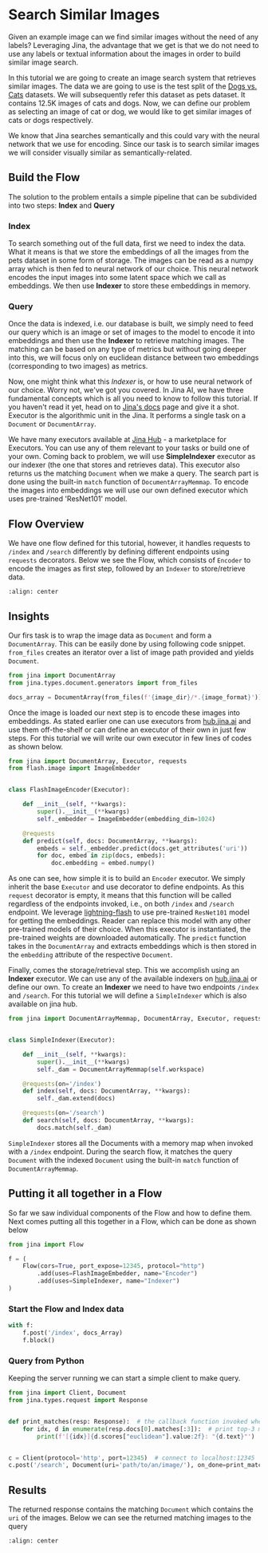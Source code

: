 # Search Similar Images

Given an example image can we find similar images without the need of any labels? Leveraging Jina, the advantage that we
get is that we do not need to use any labels or textual information about the images in order to build similar image
search.

In this tutorial we are going to create an image search system that retrieves similar images. The data we are going to
use is the test split of the [Dogs vs. Cats](https://www.kaggle.com/c/dogs-vs-cats/data?select=test1.zip) datasets. We
will subsequently refer this dataset as pets dataset. It contains 12.5K images of cats and dogs. Now, we can define our
problem as selecting an image of cat or dog, we would like to get similar images of cats or dogs respectively.

We know that Jina searches semantically and this could vary with the neural network that we use for encoding. Since our
task is to search similar images we will consider visually similar as semantically-related.

## Build the Flow

The solution to the problem entails a simple pipeline that can be subdivided into two steps:  **Index** and **Query**

### Index

To search something out of the full data, first we need to index the data. What it means is that we store the embeddings
of all the images from the pets dataset in some form of storage. The images can be read as a numpy array which is then
fed to neural network of our choice. This neural network encodes the input images into some latent space which we call
as embeddings. We then use **Indexer** to store these embeddings in memory.

### Query

Once the data is indexed, i.e. our database is built, we simply need to feed our query which is an image or set of
images to the model to encode it into embeddings and then use the **Indexer** to retrieve matching images. The matching
can be based on any type of metrics but without going deeper into this, we will focus only on euclidean distance between
two embeddings (corresponding to two images) as metrics.

Now, one might think what this *Indexer* is, or how to use neural network of our choice. Worry not, we've got you
covered. In Jina AI, we have three fundamental concepts which is all you need to know to follow this tutorial. If you
haven't read it yet, head on to [Jina's docs](https://docs.jina.ai/) page and give it a shot. Executor is the
algorithmic unit in the Jina. It performs a single task on a `Document` or `DocumentArray`.

We have many executors available at [Jina Hub](https://hub.jina.ai) - a marketplace for Executors. You can use any of
them relevant to your tasks or build one of your own. Coming back to problem, we will use **SimpleIndexer** executor as
our indexer (the one that stores and retrieves data). This executor also returns us the matching `Document` when we make
a query. The search part is done using the built-in `match` function of `DocumentArrayMemmap`. To encode the images into
embeddings we will use our own defined executor which uses pre-trained 'ResNet101' model.

## Flow Overview

We have one flow defined for this tutorial, however, it handles requests to `/index` and `/search` differently by
defining different endpoints using `requests` decorators. Below we see the Flow, which consists of `Encoder` to encode
the images as first step, followed by an `Indexer` to store/retrieve data.

```{figure} ../../.github/images/image_search_flow.svg
:align: center
```

## Insights

Our firs task is to wrap the image data as `Document` and form a `DocumentArray`. This can be easily done by using
following code snippet. `from_files` creates an iterator over a list of image path provided and yields `Document`.

```python
from jina import DocumentArray
from jina.types.document.generators import from_files

docs_array = DocumentArray(from_files(f'{image_dir}/*.{image_format}'))
```

Once the image is loaded our next step is to encode these images into embeddings. As stated earlier one can use
executors from  [hub.jina.ai](https://hub.jina.ai) and use them off-the-shelf or can define an executor of their own in
just few steps. For this tutorial we will write our own executor in few lines of codes as shown below.

```python
from jina import DocumentArray, Executor, requests
from flash.image import ImageEmbedder


class FlashImageEncoder(Executor):

    def __init__(self, **kwargs):
        super().__init__(**kwargs)
        self._embedder = ImageEmbedder(embedding_dim=1024)

    @requests
    def predict(self, docs: DocumentArray, **kwargs):
        embeds = self._embedder.predict(docs.get_attributes('uri'))
        for doc, embed in zip(docs, embeds):
            doc.embedding = embed.numpy()
```

As one can see, how simple it is to build an `Encoder` executor. We simply inherit the base `Executor` and use decorator
to define endpoints. As this `request` decorator is empty, it means that this function will be called regardless of the
endpoints invoked, i.e., on both `/index` and `/search` endpoint. We
leverage [lightning-flash](https://github.com/PyTorchLightning/lightning-flash) to use pre-trained `ResNet101` model for
getting the embeddings. Reader can replace this model with any other pre-trained models of their choice. When this
executor is instantiated, the pre-trained weights are downloaded automatically. The `predict` function takes in
the `DocumentArray` and extracts embeddings which is then stored in the `embedding` attribute of the
respective `Document`.

Finally, comes the storage/retrieval step. This we accomplish using an **Indexer** executor. We can use any of the
available indexers on [hub.jina.ai](https://hub.jina.ai) or define our own. To create an **Indexer** we need to have two
endpoints `/index` and `/search`. For this tutorial we will define a `SimpleIndexer` which is also available on jina
hub.

```python
from jina import DocumentArrayMemmap, DocumentArray, Executor, requests


class SimpleIndexer(Executor):

    def __init__(self, **kwargs):
        super().__init__(**kwargs)
        self._dam = DocumentArrayMemmap(self.workspace)

    @requests(on='/index')
    def index(self, docs: DocumentArray, **kwargs):
        self._dam.extend(docs)

    @requests(on='/search')
    def search(self, docs: DocumentArray, **kwargs):
        docs.match(self._dam)
```

`SimpleIndexer` stores all the Documents with a memory map when invoked with a `/index` endpoint. During the search
flow, it matches the query `Document` with the indexed `Document` using the built-in `match` function
of `DocumentArrayMemmap`.

## Putting it all together in a Flow

So far we saw individual components of the Flow and how to define them. Next comes putting all this together in a Flow,
which can be done as shown below

```python
from jina import Flow

f = (
    Flow(cors=True, port_expose=12345, protocol="http")
        .add(uses=FlashImageEmbedder, name="Encoder")
        .add(uses=SimpleIndexer, name="Indexer")
)
```

### Start the Flow and Index data

```python
with f:
    f.post('/index', docs_Array)
    f.block()
```

### Query from Python

Keeping the server running we can start a simple client to make query.

```python
from jina import Client, Document
from jina.types.request import Response


def print_matches(resp: Response):  # the callback function invoked when task is done
    for idx, d in enumerate(resp.docs[0].matches[:3]):  # print top-3 matches
        print(f'[{idx}]{d.scores["euclidean"].value:2f}: "{d.text}"')


c = Client(protocol='http', port=12345)  # connect to localhost:12345
c.post('/search', Document(uri='path/to/an/image/'), on_done=print_matches)
```

## Results

The returned response contains the matching `Document` which contains the `uri` of the images. Below we can see the
returned matching images to the query

```{figure} image-search.png
:align: center
```